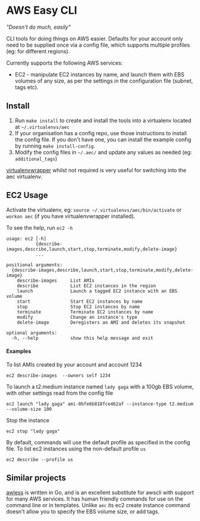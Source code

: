 # AWS Easy CLI

_"Doesn't do much, easily"_

CLI tools for doing things on AWS easier. Defaults for your account only need to be supplied once via a config file, which supports multiple profiles (eg: for different regions).

Currently supports the following AWS services:

* EC2 - manipulate EC2 instances by name, and launch them with EBS volumes of any size, as per the settings in the configuration file (subnet, tags etc).

## Install

1. Run `make install` to create and install the tools into a virtualenv located at `~/.virtualenvs/aec` 
1. If your organisation has a config repo, use those instructions to install the config file. If you don't have one, you can install the example config by running `make install-config`.
1. Modify the config files in `~/.aec/` and update any values as needed (eg: `additional_tags`)

[virtualenvwrapper](https://virtualenvwrapper.readthedocs.io/en/latest/) whilst not required is very useful for switching into the aec virtualenv. 


## EC2 Usage

Activate the virtualenv, eg: `source ~/.virtualenvs/aec/bin/activate` or `workon aec` (if you have virtualenvwrapper installed).

To see the help, run `ec2 -h`
```
usage: ec2 [-h]
           {describe-images,describe,launch,start,stop,terminate,modify,delete-image}
           ...

positional arguments:
  {describe-images,describe,launch,start,stop,terminate,modify,delete-image}
    describe-images     List AMIs
    describe            List EC2 instances in the region
    launch              Launch a tagged EC2 instance with an EBS volume
    start               Start EC2 instances by name
    stop                Stop EC2 instances by name
    terminate           Terminate EC2 instances by name
    modify              Change an instance's type
    delete-image        Deregisters an AMI and deletes its snapshot

optional arguments:
  -h, --help            show this help message and exit
```

#### Examples

To list AMIs created by your account and account 1234 
```
ec2 describe-images  --owners self 1234
```

To launch a t2.medium instance named `lady gaga` with a 100gb EBS volume, with other settings read from the config file
```
ec2 launch "lady gaga" ami-0bfe6b818fce462af --instance-type t2.medium --volume-size 100  
```

Stop the instance
```
ec2 stop "lady gaga"
```

By default, commands will use the default profile as specified in the config file. To list ec2 instances using the non-default profile `us`
```
ec2 describe --profile us  
```


## Similar projects

[awless](https://github.com/wallix/awless) is written in Go, and is an excellent substitute for awscli with support for 
many AWS services. It has human friendly commands for use on the command line or in templates. Unlike `aec` its 
ec2 create instance command doesn't allow you to specify the EBS volume size, or add tags. 
